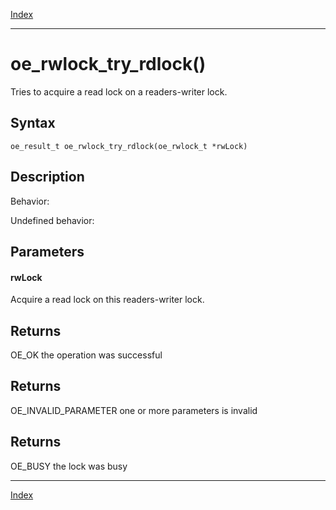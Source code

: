 [Index](index.md)

---
# oe_rwlock_try_rdlock()

Tries to acquire a read lock on a readers-writer lock.

## Syntax

    oe_result_t oe_rwlock_try_rdlock(oe_rwlock_t *rwLock)
## Description 

Behavior:

Undefined behavior:



## Parameters

#### rwLock

Acquire a read lock on this readers-writer lock.

## Returns

OE_OK the operation was successful

## Returns

OE_INVALID_PARAMETER one or more parameters is invalid

## Returns

OE_BUSY the lock was busy

---
[Index](index.md)

